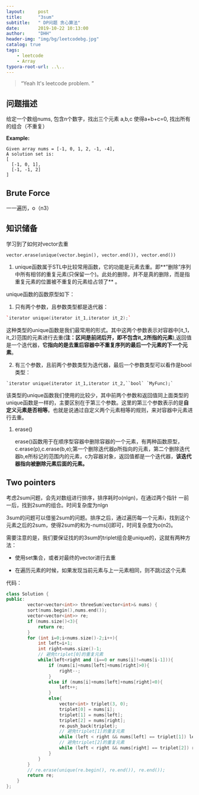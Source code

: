 ```yaml
---
layout:     post
title:      "3sum"
subtitle:   " DP问题 贪心算法"
date:       2019-10-22 10:13:00
author:     "DHH"
header-img: "img/bg/leetcodebg.jpg"
catalog: true
tags:
    - leetcode
    - Array
typora-root-url: ..\..
---
```


> “Yeah It's leetcode problem. ”

## 问题描述

 给定一个数组nums, 包含n个数字，找出三个元素 a,b,c 使得a+b+c=0, 找出所有的组合（不重复）

**Example:**

```
Given array nums = [-1, 0, 1, 2, -1, -4],
A solution set is:
[
  [-1, 0, 1],
  [-1, -1, 2]
]
```

## Brute Force

一一遍历，o（n3）

## 知识储备

学习到了如何对vector去重

`vector.erase(unique(vector.begin(), vector.end()), vector.end())`

1.  unique函数属于STL中比较常用函数，它的功能是元素去重。即**”删除”序列中所有相邻的重复元素(只保留一个)。此处的删除，并不是真的删除，而是指重复元素的位置被不重复的元素给占领了** 。

   unique函数的函数原型如下：

   1. 只有两个参数，且参数类型都是迭代器：

   ```c++
   `iterator unique(iterator it_1,iterator it_2);`
   ```

    

   这种类型的unique函数是我们最常用的形式。其中这两个参数表示对容器中[it_1，it_2)范围的元素进行去重(**注：区间是前闭后开，即不包含it_2所指的元素**),返回值是一个迭代器，**它指向的是去重后容器中不重复序列的最后一个元素的下一个元素**。

   2. 有三个参数，且前两个参数类型为迭代器，最后一个参数类型可以看作是bool类型：

   ```
   `iterator unique(iterator it_1,iterator it_2,``bool` `MyFunc);`
   ```

   该类型的unique函数我们使用的比较少，其中前两个参数和返回值同上面类型的unique函数是一样的，主要区别在于第三个参数。这里的第三个参数表示的是**自定义元素是否相等**。也就是说通过自定义两个元素相等的规则，来对容器中元素进行去重。

1. erase()

    erase()函数用于在顺序型容器中删除容器的一个元素，有两种函数原型，c.erase(p),c.erase(b,e);第一个删除迭代器p所指向的元素，第二个删除迭代器b,e所标记的范围内的元素，c为容器对象，返回值都是一个迭代器，**该迭代器指向被删除元素后面的元素。**



## Two pointers

考虑2sum问题，会先对数组进行排序，排序耗时o(nlgn)，在通过两个指针 一前一后，找到2sum的组合。时间复杂度为nlgn

3sum的问题可以借鉴2sum的问题。排序之后，通过遍历每一个元素i，找到这个元素之后的2sum，使得2sum的和为-nums[i]即可，时间复杂度为o(n2)。

需要注意的是，我们要保证找的的3sum的triplet组合是unique的，这就有两种方法：

* 使用set集合，或者对最终的vector进行去重

* 在遍历元素的时候，如果发现当前元素与上一元素相同，则不跳过这个元素

  

代码：

```c++
class Solution {
public:
        vector<vector<int>> threeSum(vector<int>& nums) {
        sort(nums.begin(),nums.end());
        vector<vector<int>> re;
        if (nums.size()<3){
            return re;
        }
        for (int i=0;i<nums.size()-2;i++){
            int left=i+1;
            int right=nums.size()-1;
            // 避免triplet[0]的重复元素
            while(left<right and (i==0 or nums[i]!=nums[i-1])){
                if (nums[i]+nums[left]+nums[right]>0){
                    right--;
                }
                else if (nums[i]+nums[left]+nums[right]<0){
                    left++;
                }
                else{
                    vector<int> triplet(3, 0);
                    triplet[0] = nums[i];
                    triplet[1] = nums[left];
                    triplet[2] = nums[right];
                    re.push_back(triplet);
                    // 避免triplet[1]的重复元素
                    while (left < right && nums[left] == triplet[1]) left++;
                    // 避免triplet[2]的重复元素
                    while (left < right && nums[right] == triplet[2]) right--;
                }
            }
        }
        // re.erase(unique(re.begin(), re.end()), re.end());
        return re;
    }
};
```

